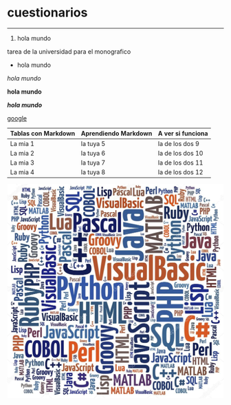 # cuestionarios
---
1. hola mundo

tarea de la universidad para el monografico

* hola mundo

*hola mundo*

**hola mundo**

***hola mundo***

[google](www.google.com "Pagina de google")

|Tablas con Markdown|Aprendiendo Markdown|A ver si funciona|
|--|--|--|
|La mia 1|la tuya 5|la de los dos 9|
|La mia 2|la tuya 6|la de los dos 10|
|La mia 3|la tuya 7|la de los dos 11|
|La mia 4|la tuya 8|la de los dos 12|

![imagen](https://github.com/Severina01/cuestionarios/blob/master/palabras.jpg)





